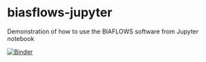 # biasflows-jupyter
Demonstration of how to use the BIAFLOWS software from Jupyter notebook

[![Binder](https://mybinder.org/badge_logo.svg)](https://mybinder.org/v2/gh/Neubias-WG5/biasflows-jupyter/2acfe2f7f1f8a3dca029b2582a3e5e50987b2a40)
